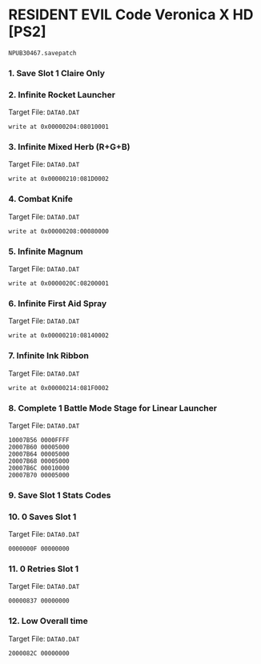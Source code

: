 #  RESIDENT EVIL Code Veronica X HD [PS2] 

`NPUB30467.savepatch`

### 1. Save Slot 1 Claire Only
### 2. Infinite Rocket Launcher

Target File: `DATA0.DAT`

```
write at 0x00000204:08010001
```

### 3. Infinite Mixed Herb (R+G+B)

Target File: `DATA0.DAT`

```
write at 0x00000210:081D0002
```

### 4. Combat Knife

Target File: `DATA0.DAT`

```
write at 0x00000208:00080000
```

### 5. Infinite Magnum

Target File: `DATA0.DAT`

```
write at 0x0000020C:08200001
```

### 6. Infinite First Aid Spray

Target File: `DATA0.DAT`

```
write at 0x00000210:08140002
```

### 7. Infinite Ink Ribbon

Target File: `DATA0.DAT`

```
write at 0x00000214:081F0002
```

### 8. Complete 1 Battle Mode Stage for Linear Launcher

Target File: `DATA0.DAT`

```
10007B56 0000FFFF
20007B60 00005000
20007B64 00005000
20007B68 00005000
20007B6C 00010000
20007B70 00005000
```

### 9. Save Slot 1 Stats Codes
### 10. 0 Saves Slot 1

Target File: `DATA0.DAT`

```
0000000F 00000000
```

### 11. 0 Retries Slot 1

Target File: `DATA0.DAT`

```
00000837 00000000
```

### 12. Low Overall time

Target File: `DATA0.DAT`

```
2000082C 00000000
```

